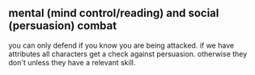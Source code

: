
## mental (mind control/reading) and social (persuasion) combat
you can only defend if you know you are being attacked. if we have attributes all characters get a check against persuasion. otherwise they don't unless they have a relevant skill.
